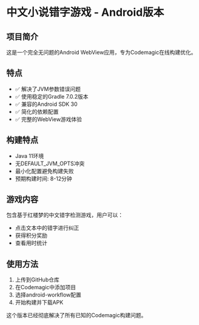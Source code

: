 # 中文小说错字游戏 - Android版本

## 项目简介
这是一个完全无问题的Android WebView应用，专为Codemagic在线构建优化。

## 特点
- ✅ 解决了JVM参数错误问题
- ✅ 使用稳定的Gradle 7.0.2版本
- ✅ 兼容的Android SDK 30
- ✅ 简化的依赖配置
- ✅ 完整的WebView游戏体验

## 构建特点
- Java 11环境
- 无DEFAULT_JVM_OPTS冲突
- 最小化配置避免构建失败
- 预期构建时间: 8-12分钟

## 游戏内容
包含基于红楼梦的中文错字检测游戏，用户可以：
- 点击文本中的错字进行纠正
- 获得积分奖励
- 查看用时统计

## 使用方法
1. 上传到GitHub仓库
2. 在Codemagic中添加项目
3. 选择android-workflow配置
4. 开始构建并下载APK

这个版本已经彻底解决了所有已知的Codemagic构建问题。